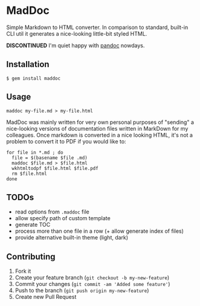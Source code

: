 # MadDoc

Simple Markdown to HTML converter. In comparison to standard, built-in CLI
util it generates a nice-looking little-bit styled HTML.

**DISCONTINUED** I'm quiet happy with [pandoc](http://johnmacfarlane.net/pandoc/) nowdays.


## Installation

    $ gem install maddoc


## Usage

    maddoc my-file.md > my-file.html

MadDoc was mainly written for very own personal purposes of "sending" a
nice-looking versions of documentation files written in MarkDown for my
colleagues. Once markdown is converted in a nice looking HTML, it's not
a problem to convert it to PDF if you would like to:

    for file in *.md ; do
      file = $(basename $file .md)
      maddoc $file.md > $file.html
      wkhtmltodpf $file.html $file.pdf
      rm $file.html
    done
    
    
## TODOs

* read options from `.maddoc` file
* allow specify path of custom template
* generate TOC
* process more than one file in a row (+ allow generate index of files)
* provide alternative built-in theme (light, dark)


## Contributing

1. Fork it
2. Create your feature branch (`git checkout -b my-new-feature`)
3. Commit your changes (`git commit -am 'Added some feature'`)
4. Push to the branch (`git push origin my-new-feature`)
5. Create new Pull Request
